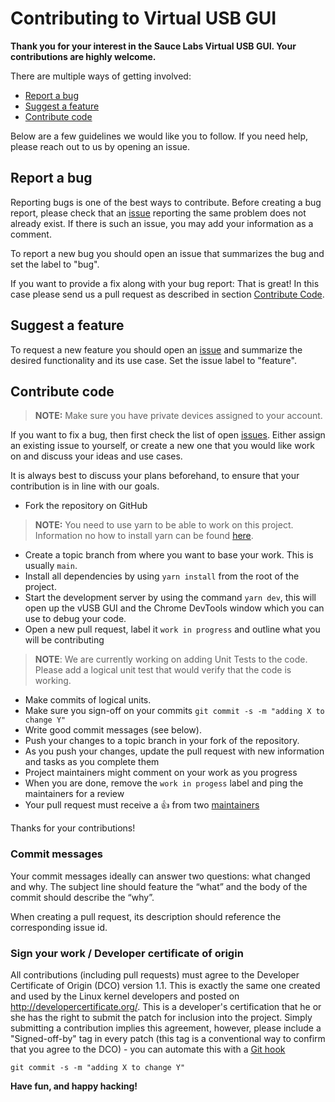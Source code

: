 # Contributing to Virtual USB GUI

**Thank you for your interest in the Sauce Labs Virtual USB GUI. Your contributions are highly welcome.**

There are multiple ways of getting involved:

- [Report a bug](#report-a-bug) 
- [Suggest a feature](#suggest-a-feature) 
- [Contribute code](#contribute-code) 

Below are a few guidelines we would like you to follow.
If you need help, please reach out to us by opening an issue.

## Report a bug 
Reporting bugs is one of the best ways to contribute. Before creating a bug report, please check that an 
[issue](https://github.com/wswebcreation/saucelabs-vusb-gui/issues) reporting the same problem does not already exist. If there is such an issue, you may add your
information as a comment.

To report a new bug you should open an issue that summarizes the bug and set the label to "bug".

If you want to provide a fix along with your bug report: That is great! In this case please send us a pull request as 
described in section [Contribute Code](#contribute-code).

## Suggest a feature
To request a new feature you should open an [issue](https://github.com/wswebcreation/saucelabs-vusb-gui/issues) and 
summarize the desired functionality and its use case. Set the issue label to "feature".  

## Contribute code
> **NOTE:** Make sure you have private devices assigned to your account.

If you want to fix a bug, then first check the list of open 
[issues](https://github.com/wswebcreation/saucelabs-vusb-gui/issues). Either assign an existing issue to yourself, or 
create a new one that you would like work on and discuss your ideas and use cases. 

It is always best to discuss your plans beforehand, to ensure that your contribution is in line with our goals.

- Fork the repository on GitHub

> **NOTE:** You need to use yarn to be able to work on this project. Information no how to install yarn can be found
> [here](https://classic.yarnpkg.com/en/docs/install/#mac-stable).

- Create a topic branch from where you want to base your work. This is usually `main`.
- Install all dependencies by using `yarn install` from the root of the project.
- Start the development server by using the command `yarn dev`, this will open up the vUSB GUI and the Chrome DevTools
  window which you can use to debug your code.
- Open a new pull request, label it `work in progress` and outline what you will be contributing

> **NOTE**: We are currently working on adding Unit Tests to the code. Please add a logical unit test that would verify
> that the code is working.

- Make commits of logical units.
- Make sure you sign-off on your commits `git commit -s -m "adding X to change Y"` 
- Write good commit messages (see below).
- Push your changes to a topic branch in your fork of the repository.
- As you push your changes, update the pull request with new information and tasks as you complete them
- Project maintainers might comment on your work as you progress
- When you are done, remove the `work in progess` label and ping the maintainers for a review
- Your pull request must receive a :thumbsup: from two [maintainers](../MAINTAINERS)

Thanks for your contributions!

### Commit messages
Your commit messages ideally can answer two questions: what changed and why. The subject line should feature the 
“what” and the body of the commit should describe the “why”.  

When creating a pull request, its description should reference the corresponding issue id.

### Sign your work / Developer certificate of origin
All contributions (including pull requests) must agree to the Developer Certificate of Origin (DCO) version 1.1. This is 
exactly the same one created and used by the Linux kernel developers and posted on http://developercertificate.org/. This is a developer's certification that he or she has the right to submit the patch for inclusion into the project. Simply submitting a contribution implies this agreement, however, please include a "Signed-off-by" tag in every patch (this tag is a conventional way to confirm that you agree to the DCO) - you can automate this with a [Git hook](https://stackoverflow.com/questions/15015894/git-add-signed-off-by-line-using-format-signoff-not-working)

```
git commit -s -m "adding X to change Y"
```

**Have fun, and happy hacking!**
